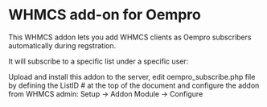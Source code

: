 WHMCS add-on for Oempro
============

This WHMCS addon lets you add WHMCS clients as Oempro subscribers automatically during regstration.

It will subscribe to a specific list under a specific user:

Upload and install this addon to the server, edit oempro_subscribe.php file by defining the ListID # at the top of the document and configure the addon from WHMCS admin: Setup -> Addon Module -> Configure
